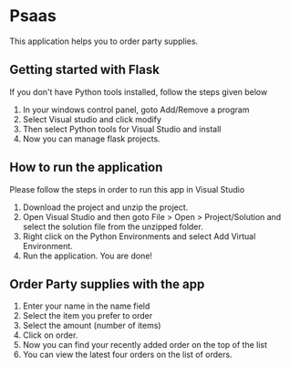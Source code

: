 # Psaas
This application helps you to order party supplies.

## Getting started with Flask
If you don't have Python tools installed, follow the steps given below
1. In your windows control panel, goto Add/Remove a program
2. Select Visual studio and click modify
3. Then select Python tools for Visual Studio and install
4. Now you can manage flask projects.

## How to run the application
Please follow the steps in order to run this app in Visual Studio 
1. Download the project and unzip the project.
2. Open Visual Studio and then goto File > Open > Project/Solution and select the solution file from the unzipped folder.
3. Right click on the Python Environments and select Add Virtual Environment.
4. Run the application. You are done!

## Order Party supplies with the app
1. Enter your name in the name field
2. Select the item you prefer to order
3. Select the amount (number of items)
4. Click on order.
5. Now you can find your recently added order on the top of the list
6. You can view the latest four orders on the list of orders.
